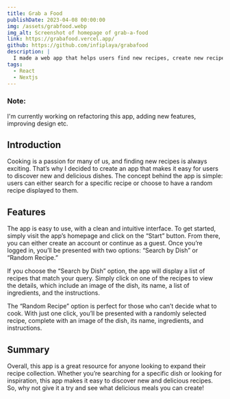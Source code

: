 ```yaml
---
title: Grab a Food
publishDate: 2023-04-08 00:00:00
img: /assets/grabfood.webp
img_alt: Screenshot of homepage of grab-a-food
link: https://grabafood.vercel.app/
github: https://github.com/infiplaya/grabafood
description: |
  I made a web app that helps users find new recipes, create new recipes lists, etc.
tags:
  - React
  - Nextjs
---
```


### Note:

I'm currently working on refactoring this app, adding new features, improving design etc.

## Introduction

Cooking is a passion for many of us, and finding new recipes is always exciting. That’s why I decided to create an app that makes it easy for users to discover new and delicious dishes. The concept behind the app is simple: users can either search for a specific recipe or choose to have a random recipe displayed to them.

## Features

The app is easy to use, with a clean and intuitive interface. To get started, simply visit the app’s homepage and click on the “Start” button. From there, you can either create an account or continue as a guest. Once you’re logged in, you’ll be presented with two options: “Search by Dish” or “Random Recipe.”

If you choose the “Search by Dish” option, the app will display a list of recipes that match your query. Simply click on one of the recipes to view the details, which include an image of the dish, its name, a list of ingredients, and the instructions.

The “Random Recipe” option is perfect for those who can’t decide what to cook. With just one click, you’ll be presented with a randomly selected recipe, complete with an image of the dish, its name, ingredients, and instructions.

## Summary

Overall, this app is a great resource for anyone looking to expand their recipe collection. Whether you’re searching for a specific dish or looking for inspiration, this app makes it easy to discover new and delicious recipes. So, why not give it a try and see what delicious meals you can create!
